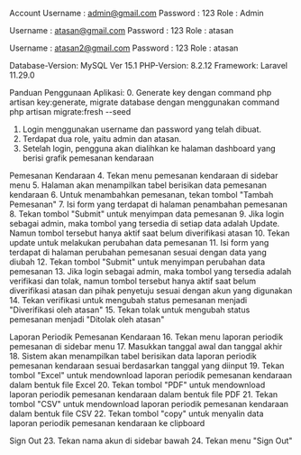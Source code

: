Account
Username : admin@gmail.com
Password : 123
Role     : Admin

Username : atasan@gmail.com
Password : 123
Role     : atasan

Username : atasan2@gmail.com
Password : 123
Role     : atasan

Database-Version: MySQL Ver 15.1
PHP-Version: 8.2.12
Framework: Laravel 11.29.0

Panduan Penggunaan Aplikasi:
0. Generate key dengan command php artisan key:generate, migrate database dengan menggunakan command php artisan migrate:fresh --seed
1. Login menggunakan username dan password yang telah dibuat.
2. Terdapat dua role, yaitu admin dan atasan.
3. Setelah login, pengguna akan dialihkan ke halaman dashboard yang berisi grafik pemesanan kendaraan

Pemesanan Kendaraan
4. Tekan menu pemesanan kendaraan di sidebar menu
5. Halaman akan menampilkan tabel berisikan data pemesanan kendaraan
6. Untuk menambahkan pemesanan, tekan tombol "Tambah Pemesanan"
7. Isi form yang terdapat di halaman penambahan pemesanan
8. Tekan tombol "Submit" untuk menyimpan data pemesanan
9. Jika login sebagai admin, maka tombol yang tersedia di setiap data adalah Update. Namun tombol tersebut hanya aktif saat belum diverifikasi atasan
10. Tekan update untuk melakukan perubahan data pemesanan
11. Isi form yang terdapat di halaman perubahan pemesanan sesuai dengan data yang diubah
12. Tekan tombol "Submit" untuk menyimpan perubahan data pemesanan
13. Jika login sebagai admin, maka tombol yang tersedia adalah verifikasi dan tolak, namun tombol tersebut hanya aktif saat belum diverifikasi atasan dan pihak penyetuju sesuai dengan akun yang digunakan
14. Tekan verifikasi untuk mengubah status pemesanan menjadi "Diverifikasi oleh atasan"
15. Tekan tolak untuk mengubah status pemesanan menjadi "Ditolak oleh atasan"

Laporan Periodik Pemesanan Kendaraan
16. Tekan menu laporan periodik pemesanan di sidebar menu
17. Masukkan tanggal awal dan tanggal akhir
18. Sistem akan menampilkan tabel berisikan data laporan periodik pemesanan kendaraan sesuai berdasarkan tanggal yang diinput
19. Tekan tombol "Excel" untuk mendownload laporan periodik pemesanan kendaraan dalam bentuk file Excel
20. Tekan tombol "PDF" untuk mendownload laporan periodik pemesanan kendaraan dalam bentuk file PDF
21. Tekan tombol "CSV" untuk mendownload laporan periodik pemesanan kendaraan dalam bentuk file CSV
22. Tekan tombol "copy" untuk menyalin data laporan periodik pemesanan kendaraan ke clipboard

Sign Out
23. Tekan nama akun di sidebar bawah
24. Tekan menu "Sign Out"